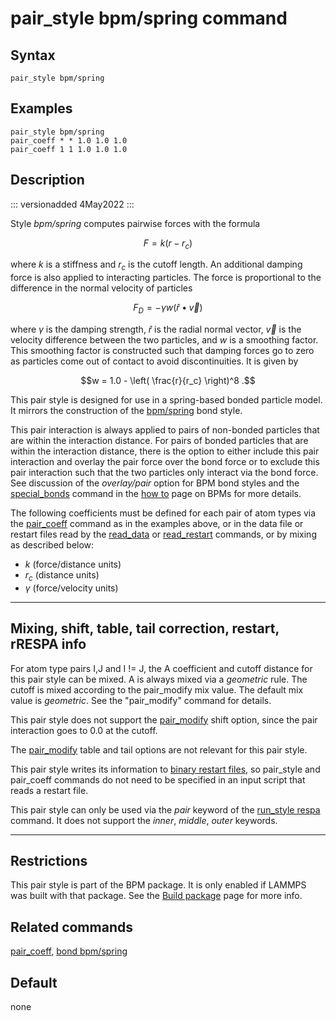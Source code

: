 # pair_style bpm/spring command

## Syntax

``` LAMMPS
pair_style bpm/spring
```

## Examples

``` LAMMPS
pair_style bpm/spring
pair_coeff * * 1.0 1.0 1.0
pair_coeff 1 1 1.0 1.0 1.0
```

## Description

::: versionadded
4May2022
:::

Style *bpm/spring* computes pairwise forces with the formula

$$F = k (r - r_c)$$

where $k$ is a stiffness and $r_c$ is the cutoff length. An additional
damping force is also applied to interacting particles. The force is
proportional to the difference in the normal velocity of particles

$$F_D = - \gamma w (\hat{r} \bullet \vec{v})$$

where $\gamma$ is the damping strength, $\hat{r}$ is the radial normal
vector, $\vec{v}$ is the velocity difference between the two particles,
and $w$ is a smoothing factor. This smoothing factor is constructed such
that damping forces go to zero as particles come out of contact to avoid
discontinuities. It is given by

$$w = 1.0 - \left( \frac{r}{r_c} \right)^8 .$$

This pair style is designed for use in a spring-based bonded particle
model. It mirrors the construction of the [bpm/spring](bond_bpm_spring)
bond style.

This pair interaction is always applied to pairs of non-bonded particles
that are within the interaction distance. For pairs of bonded particles
that are within the interaction distance, there is the option to either
include this pair interaction and overlay the pair force over the bond
force or to exclude this pair interaction such that the two particles
only interact via the bond force. See discussion of the *overlay/pair*
option for BPM bond styles and the [special_bonds](special_bonds)
command in the [how to](Howto_bpm) page on BPMs for more details.

The following coefficients must be defined for each pair of atom types
via the [pair_coeff](pair_coeff) command as in the examples above, or in
the data file or restart files read by the [read_data](read_data) or
[read_restart](read_restart) commands, or by mixing as described below:

-   $k$ (force/distance units)
-   $r_c$ (distance units)
-   $\gamma$ (force/velocity units)

------------------------------------------------------------------------

## Mixing, shift, table, tail correction, restart, rRESPA info

For atom type pairs I,J and I != J, the A coefficient and cutoff
distance for this pair style can be mixed. A is always mixed via a
*geometric* rule. The cutoff is mixed according to the pair_modify mix
value. The default mix value is *geometric*. See the \"pair_modify\"
command for details.

This pair style does not support the [pair_modify](pair_modify) shift
option, since the pair interaction goes to 0.0 at the cutoff.

The [pair_modify](pair_modify) table and tail options are not relevant
for this pair style.

This pair style writes its information to [binary restart
files](restart), so pair_style and pair_coeff commands do not need to be
specified in an input script that reads a restart file.

This pair style can only be used via the *pair* keyword of the
[run_style respa](run_style) command. It does not support the *inner*,
*middle*, *outer* keywords.

------------------------------------------------------------------------

## Restrictions

This pair style is part of the BPM package. It is only enabled if LAMMPS
was built with that package. See the [Build package](Build_package) page
for more info.

## Related commands

[pair_coeff](pair_coeff), [bond bpm/spring](bond_bpm_spring)

## Default

none
